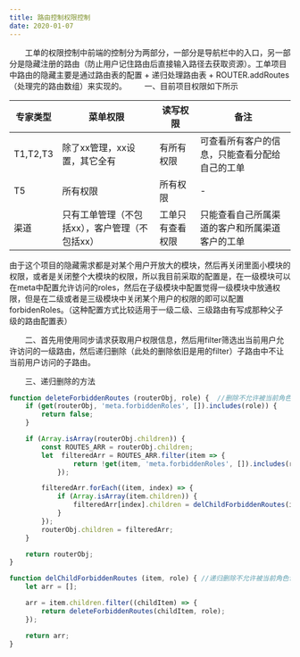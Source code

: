 ```yaml
---
title: 路由控制权限控制
date: 2020-01-07 
---
```


&emsp;&emsp;工单的权限控制中前端的控制分为两部分，一部分是导航栏中的入口，另一部分是隐藏注册的路由（防止用户记住路由后直接输入路径去获取资源）。工单项目中路由的隐藏主要是通过路由表的配置  + 递归处理路由表 + ROUTER.addRoutes（处理完的路由数组）来实现的。
&emsp;&emsp;一、目前项目权限如下所示

| 专家类型       | 菜单权限                                               | 读写权限             | 备注                 | 
| ------------ | ------------------------------------------------------- | ------------------- | ---------------------- | 
| T1,T2,T3     | 除了xx管理，xx设置，其它全有                           | 有所有权限           | 可查看所有客户的信息，只能查看分配给自己的工单 | 
| T5           | 所有权限                                                 | 所有权限             | -                                         |
| 渠道          | 只有工单管理（不包括xx），客户管理（不包括xx）       | 工单只有查看权限      | 只能查看自己所属渠道的客户和所属渠道客户的工单| 

由于这个项目的隐藏需求都是对某个用户开放大的模块，然后再关闭里面小模块的权限，或者是关闭整个大模块的权限，所以我目前采取的配置是，在一级模块可以在meta中配置允许访问的roles，然后在子级模块中配置觉得一级模块中放通权限，但是在二级或者是三级模块中关闭某个用户的权限的即可以配置forbidenRoles。（这种配置方式比较适用于一级二级、三级路由有写成那种父子级的路由配置表）

&emsp;&emsp;二、首先用使用同步请求获取用户权限信息，然后用filter筛选出当前用户允许访问的一级路由，然后递归删除（此处的删除依旧是用的filter）子路由中不让当前用户访问的子路由。

&emsp;&emsp;三、递归删除的方法

```javascript
function deleteForbiddenRoutes (routerObj, role) {  //删除不允许被当前角色访问的路由
    if (get(routerObj, 'meta.forbiddenRoles', []).includes(role)) {
        return false;
    }

    if (Array.isArray(routerObj.children)) {
        const ROUTES_ARR = routerObj.children;
        let  filteredArr = ROUTES_ARR.filter(item => {
                return !get(item, 'meta.forbiddenRoles', []).includes(role);
            });

        filteredArr.forEach((item, index) => {
            if (Array.isArray(item.children)) {
                filteredArr[index].children = delChildForbiddenRoutes(item, role);
            }
        });
        routerObj.children = filteredArr;
    }

    return routerObj;
}

function delChildForbiddenRoutes (item, role) { //递归删除不允许被当前角色访问的路由
    let arr = [];

    arr = item.children.filter((childItem) => {
        return deleteForbiddenRoutes(childItem, role);
    });

    return arr;
}

```